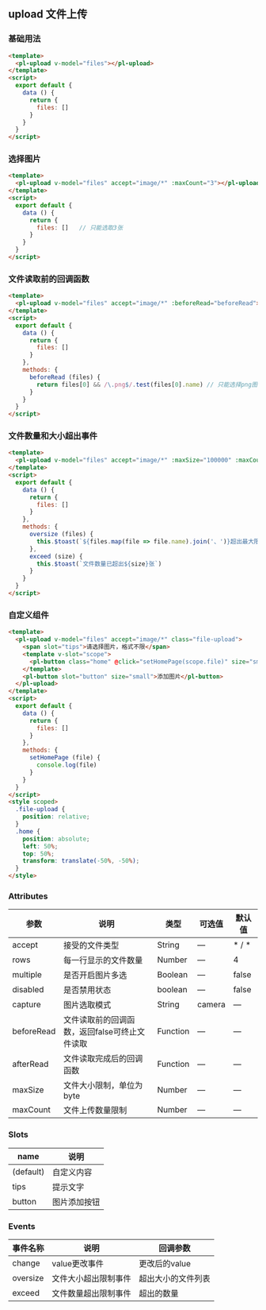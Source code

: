 ## upload 文件上传

### 基础用法

```html
<template>
  <pl-upload v-model="files"></pl-upload>
</template>
<script>
  export default {
    data () {
      return {
        files: []
      }
    }
  }
</script>
```

### 选择图片

```html
<template>
  <pl-upload v-model="files" accept="image/*" :maxCount="3"></pl-upload>
</template>
<script>
  export default {
    data () {
      return {
        files: []   // 只能选取3张
      }
    }
  }
</script>
```


### 文件读取前的回调函数

```html
<template>
  <pl-upload v-model="files" accept="image/*" :beforeRead="beforeRead"></pl-upload>
</template>
<script>
  export default {
    data () {
      return {
        files: []
      }
    },
    methods: {
      beforeRead (files) {
        return files[0] && /\.png$/.test(files[0].name) // 只能选择png图片
      }
    }
  }
</script>
```



### 文件数量和大小超出事件

```html
<template>
  <pl-upload v-model="files" accept="image/*" :maxSize="100000" :maxCount="4" @oversize="oversize" @exceed="exceed" multiple></pl-upload>
</template>
<script>
  export default {
    data () {
      return {
        files: []
      }
    },
    methods: {
      oversize (files) {
        this.$toast(`${files.map(file => file.name).join('、')}超出最大限制`)
      },
      exceed (size) {
        this.$toast(`文件数量已超出${size}张`)
      }
    }
  }
</script>
```




### 自定义组件

```html
<template>
  <pl-upload v-model="files" accept="image/*" class="file-upload">
    <span slot="tips">请选择图片，格式不限</span>
    <template v-slot="scope">
      <pl-button class="home" @click="setHomePage(scope.file)" size="small">设为首页</pl-button>
    </template>
    <pl-button slot="button" size="small">添加图片</pl-button>
  </pl-upload>
</template>
<script>
  export default {
    data () {
      return {
        files: []
      }
    },
    methods: {
      setHomePage (file) {
        console.log(file)
      }
    }
  }
</script>
<style scoped>
  .file-upload {
    position: relative;
  }
  .home {
    position: absolute;
    left: 50%;
    top: 50%;
    transform: translate(-50%, -50%);
  }
</style>
```


### Attributes
| 参数      | 说明    | 类型      | 可选值       | 默认值   |
|---------- |-------- |---------- |-------------  |-------- |
| accept     | 接受的文件类型 | String | —  |  * / *  |
| rows       | 每一行显示的文件数量  | Number  | —  | 4 |
| multiple   | 是否开启图片多选  |  Boolean  | —  | false  |
| disabled   | 是否禁用状态    | boolean   | —   | false   |
| capture    | 图片选取模式 | String | camera | —  |
| beforeRead | 文件读取前的回调函数，返回false可终止文件读取 | Function | —  | —  |
| afterRead  | 文件读取完成后的回调函数  |  Function  | —  | —  |
| maxSize    | 文件大小限制，单位为byte  |  Number  | —  | —  |
| maxCount   |  文件上传数量限制 |  Number  | —  | —  |

### Slots
| name      | 说明    | 
|---------- |-------- |
| (default)  | 自定义内容 |
| tips       | 提示文字 |
| button     | 图片添加按钮 |

### Events
| 事件名称      | 说明    | 回调参数      |
|---------- |-------- |---------- |
| change     |   value更改事件   | 更改后的value | 
| oversize   | 文件大小超出限制事件  |  超出大小的文件列表  |
| exceed     | 文件数量超出限制事件  | 超出的数量 |

